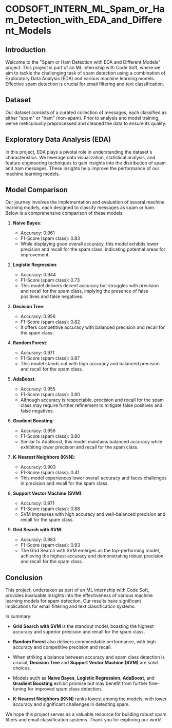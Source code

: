 # CODSOFT_INTERN_ML_Spam_or_Ham_Detection_with_EDA_and_Different_Models

## Introduction

Welcome to the "Spam or Ham Detection with EDA and Different Models" project. This project is part of an ML internship with Code Soft, where we aim to tackle the challenging task of spam detection using a combination of Exploratory Data Analysis (EDA) and various machine learning models. Effective spam detection is crucial for email filtering and text classification.

## Dataset

Our dataset consists of a curated collection of messages, each classified as either "spam" or "ham" (non-spam). Prior to analysis and model training, we've meticulously preprocessed and cleaned the data to ensure its quality.

## Exploratory Data Analysis (EDA)

In this project, EDA plays a pivotal role in understanding the dataset's characteristics. We leverage data visualization, statistical analysis, and feature engineering techniques to gain insights into the distribution of spam and ham messages. These insights help improve the performance of our machine learning models.

## Model Comparison

Our journey involves the implementation and evaluation of several machine learning models, each designed to classify messages as spam or ham. Below is a comprehensive comparison of these models:

1. **Naive Bayes**:
   - Accuracy: 0.961
   - F1-Score (spam class): 0.83
   - While displaying good overall accuracy, this model exhibits lower precision and recall for the spam class, indicating potential areas for improvement.

2. **Logistic Regression**:
   - Accuracy: 0.944
   - F1-Score (spam class): 0.73
   - This model delivers decent accuracy but struggles with precision and recall for the spam class, implying the presence of false positives and false negatives.

3. **Decision Tree**:
   - Accuracy: 0.956
   - F1-Score (spam class): 0.82
   - It offers competitive accuracy with balanced precision and recall for the spam class.

4. **Random Forest**:
   - Accuracy: 0.971
   - F1-Score (spam class): 0.87
   - This model stands out with high accuracy and balanced precision and recall for the spam class.

5. **AdaBoost**:
   - Accuracy: 0.955
   - F1-Score (spam class): 0.80
   - Although accuracy is respectable, precision and recall for the spam class may require further refinement to mitigate false positives and false negatives.

6. **Gradient Boosting**:
   - Accuracy: 0.956
   - F1-Score (spam class): 0.80
   - Similar to AdaBoost, this model maintains balanced accuracy while exhibiting lower precision and recall for the spam class.

7. **K-Nearest Neighbors (KNN)**:
   - Accuracy: 0.903
   - F1-Score (spam class): 0.41
   - This model experiences lower overall accuracy and faces challenges in precision and recall for the spam class.

8. **Support Vector Machine (SVM)**:
   - Accuracy: 0.971
   - F1-Score (spam class): 0.88
   - SVM impresses with high accuracy and well-balanced precision and recall for the spam class.

9. **Grid Search with SVM**:
   - Accuracy: 0.983
   - F1-Score (spam class): 0.93
   - The Grid Search with SVM emerges as the top-performing model, achieving the highest accuracy and demonstrating robust precision and recall for the spam class.

## Conclusion

This project, undertaken as part of an ML internship with Code Soft, provides invaluable insights into the effectiveness of various machine learning models for spam detection. Our results have significant implications for email filtering and text classification systems.

In summary:

- **Grid Search with SVM** is the standout model, boasting the highest accuracy and superior precision and recall for the spam class.

- **Random Forest** also delivers commendable performance, with high accuracy and competitive precision and recall.

- When striking a balance between accuracy and spam class detection is crucial, **Decision Tree** and **Support Vector Machine (SVM)** are solid choices.

- Models such as **Naive Bayes**, **Logistic Regression**, **AdaBoost**, and **Gradient Boosting** exhibit promise but may benefit from further fine-tuning for improved spam class detection.

- **K-Nearest Neighbors (KNN)** ranks lowest among the models, with lower accuracy and significant challenges in detecting spam.

We hope this project serves as a valuable resource for building robust spam filters and email classification systems. Thank you for exploring our work!

